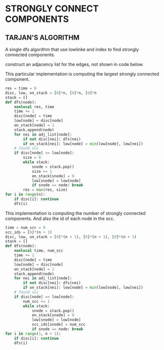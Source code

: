 # STRONGLY CONNECT COMPONENTS

## TARJAN'S ALGORITHM

A single dfs algorithm that use lowlinke and index to find strongly connected components.

construct an  adjacency list for the edges, not shown in code below. 

This particular implementation is computing the largest strongly connected component.

```py
res = time = 0
disc, low, on_stack = [0]*n, [0]*n, [0]*n
stack = []
def dfs(node):
    nonlocal res, time
    time += 1
    disc[node] = time
    low[node] = disc[node]
    on_stack[node] = 1
    stack.append(node)
    for nei in adj_list[node]:
        if not disc[nei]: dfs(nei)
        if on_stack[nei]: low[node] = min(low[node], low[nei])
    # found scc
    if disc[node] == low[node]:
        size = 0
        while stack:
            snode = stack.pop()
            size += 1
            on_stack[snode] = 0
            low[snode] = low[node]
            if snode == node: break
        res = max(res, size)
for i in range(n):
    if disc[i]: continue
    dfs(i)
```

This implementation is computing the number of strongly connected components. And also the id of each node in the scc.

```py
time = num_scc = 0
scc_ids = [0]*(n + 1)
disc, low, on_stack = [0]*(n + 1), [0]*(n + 1), [0]*(n + 1)
stack = []
def dfs(node):
    nonlocal time, num_scc
    time += 1
    disc[node] = time
    low[node] = disc[node]
    on_stack[node] = 1
    stack.append(node)
    for nei in adj_list[node]:
        if not disc[nei]: dfs(nei)
        if on_stack[nei]: low[node] = min(low[node], low[nei])
    # found scc
    if disc[node] == low[node]:
        num_scc += 1
        while stack:
            snode = stack.pop()
            on_stack[snode] = 0
            low[snode] = low[node]
            scc_ids[snode] = num_scc
            if snode == node: break
for i in range(1, n + 1):
    if disc[i]: continue
    dfs(i)
```